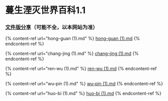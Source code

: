 # 蔓生湮灭世界百科1.1

### [文件版分享](https://share.weiyun.com/ftbGbplq)（可能不全，以本网站为准）

{% content-ref url="hong-guan (1).md" %}
[hong-guan (1).md](<hong-guan (1).md>)
{% endcontent-ref %}

{% content-ref url="chang-jing (1).md" %}
[chang-jing (1).md](<chang-jing (1).md>)
{% endcontent-ref %}

{% content-ref url="ren-wu (1).md" %}
[ren-wu (1).md](<ren-wu (1).md>)
{% endcontent-ref %}

{% content-ref url="wu-pin (1).md" %}
[wu-pin (1).md](<wu-pin (1).md>)
{% endcontent-ref %}

{% content-ref url="huo-bi (1).md" %}
[huo-bi (1).md](<huo-bi (1).md>)
{% endcontent-ref %}
